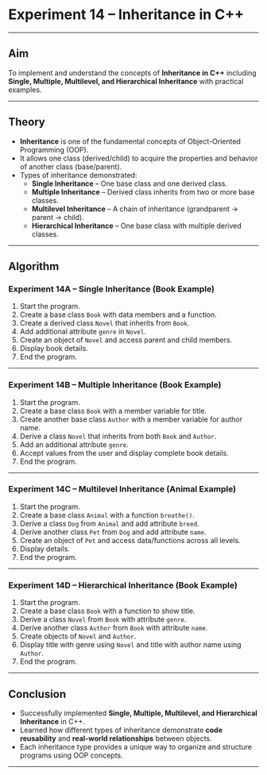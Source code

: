 # Experiment 14 – Inheritance in C++

---

## Aim  
To implement and understand the concepts of **Inheritance in C++** including **Single, Multiple, Multilevel, and Hierarchical Inheritance** with practical examples.  

---

## Theory

- **Inheritance** is one of the fundamental concepts of Object-Oriented Programming (OOP).  
- It allows one class (derived/child) to acquire the properties and behavior of another class (base/parent).  
- Types of inheritance demonstrated:  
  - **Single Inheritance** – One base class and one derived class.  
  - **Multiple Inheritance** – Derived class inherits from two or more base classes.  
  - **Multilevel Inheritance** – A chain of inheritance (grandparent → parent → child).  
  - **Hierarchical Inheritance** – One base class with multiple derived classes.  

---

## Algorithm

### Experiment 14A – Single Inheritance (Book Example)

1. Start the program.  
2. Create a base class `Book` with data members and a function.  
3. Create a derived class `Novel` that inherits from `Book`.  
4. Add additional attribute `genre` in `Novel`.  
5. Create an object of `Novel` and access parent and child members.  
6. Display book details.  
7. End the program.  

---

### Experiment 14B – Multiple Inheritance (Book Example)

1. Start the program.  
2. Create a base class `Book` with a member variable for title.  
3. Create another base class `Author` with a member variable for author name.  
4. Derive a class `Novel` that inherits from both `Book` and `Author`.  
5. Add an additional attribute `genre`.  
6. Accept values from the user and display complete book details.  
7. End the program.  

---

### Experiment 14C – Multilevel Inheritance (Animal Example)

1. Start the program.  
2. Create a base class `Animal` with a function `breathe()`.  
3. Derive a class `Dog` from `Animal` and add attribute `breed`.  
4. Derive another class `Pet` from `Dog` and add attribute `name`.  
5. Create an object of `Pet` and access data/functions across all levels.  
6. Display details.  
7. End the program.  

---

### Experiment 14D – Hierarchical Inheritance (Book Example)

1. Start the program.  
2. Create a base class `Book` with a function to show title.  
3. Derive a class `Novel` from `Book` with attribute `genre`.  
4. Derive another class `Author` from `Book` with attribute `name`.  
5. Create objects of `Novel` and `Author`.  
6. Display title with genre using `Novel` and title with author name using `Author`.  
7. End the program.  

---

## Conclusion  

- Successfully implemented **Single, Multiple, Multilevel, and Hierarchical Inheritance** in C++.  
- Learned how different types of inheritance demonstrate **code reusability** and **real-world relationships** between objects.  
- Each inheritance type provides a unique way to organize and structure programs using OOP concepts.  

---
